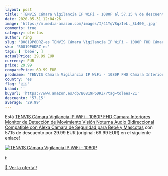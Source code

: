 ```yaml
---
layout: post
title: 'TENVIS Cámara Vigilancia IP WiFi - 1080P al 57.15 % de descuento'
date: 2020-05-31 12:04:26
image: 'https://m.media-amazon.com/images/I/41YqV8qzIeL._SL400_.jpg'
comments: true
category: ofertas
author: ring
slug: 'B0819P6DRZ-es TENVIS Cámara Vigilancia IP WiFi - 1080P FHD Cámara...'
sku: 'B0819P6DRZ-es'
tags: [ 'bebé', ]
actualPrice: 29.99 EUR
currency: EUR
price: 29.99
comparePrice: 69.99 EUR
prodname: 'TENVIS Cámara Vigilancia IP WiFi - 1080P FHD Cámara Interiores Monitor de Detección de Movimiento  Visión Noturna  Audio Bidireccional  Compatible con Alexa  Cámara de Seguridad para Bebé y Mascotas'
country: 'es'
flag: '🇪🇸'
brand: ''
buyurl: 'https://www.amazon.es/dp/B0819P6DRZ/?tag=tolees-21'
descuento: '57.15'
average: '29.99'
---
```


Está [TENVIS Cámara Vigilancia IP WiFi - 1080P FHD Cámara Interiores Monitor de Detección de Movimiento  Visión Noturna  Audio Bidireccional  Compatible con Alexa  Cámara de Seguridad para Bebé y Mascotas](https://www.amazon.es/dp/B0819P6DRZ/?tag=tolees-21) con 57.15 de descuento por 29.99 EUR (original: 69.99 EUR) en el siguiente enlace!

[![TENVIS Cámara Vigilancia IP WiFi - 1080P](https://m.media-amazon.com/images/I/41YqV8qzIeL._SL400_.jpg)](https://www.amazon.es/dp/B0819P6DRZ/?tag=tolees-21)

ℹ️:


[🛒 Ver la oferta!!](https://www.amazon.es/dp/B0819P6DRZ/?tag=tolees-21)
